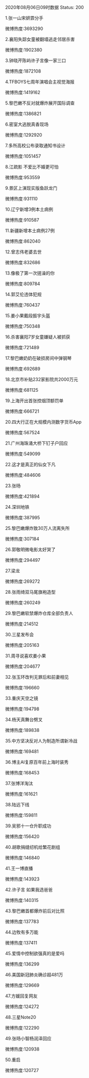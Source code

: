 2020年08月06日09时数据
Status: 200

1.张一山宋妍霏分手

微博热度:3693290

2.襄阳失踪女童被翻墙逃走邻居杀害

微博热度:1902380

3.钟晓芹陈屿许子言像一家三口

微博热度:1872108

4.TFBOYS七周年演唱会主视觉海报

微博热度:1419162

5.黎巴嫩不反对就爆炸展开国际调查

微博热度:1386821

6.密室大逃脱真香现场

微博热度:1292920

7.多所高校公布录取通知书设计

微博热度:1051457

8.江疏影 不爱比不婚更可怕

微博热度:953559

9.景区上演现实版鱼跃龙门

微博热度:931110

10.辽宁新增3例本土病例

微博热度:910587

11.新疆新增本土病例27例

微博热度:862040

12.曾志伟老婆去世

微博热度:832686

13.像极了第一次搓澡的你

微博热度:809784

14.郭艾伦违体犯规

微博热度:760437

15.姜小果戴段振宇头盔

微博热度:750348

16.杀害襄阳7岁女童嫌疑人被抓获

微博热度:721489

17.黎巴嫩奶奶在破损房间中弹钢琴

微博热度:692689

18.北京市补贴232家影院共2000万元

微博热度:681125

19.上海开出首张控烟顶额罚单

微博热度:666721

20.四大行正在大规模内测数字货币App

微博热度:567524

21.广州海珠涌大桥下钉子户回应

微博热度:549099

22.这才是真正的仙女下凡

微博热度:484606

23.张旸

微博热度:421894

24.深圳地铁

微博热度:387995

25.黎巴嫩爆炸致30万人流离失所

微博热度:307184

26.郭敬明微电影太好哭了

微博热度:294497

27.梁龙

微博热度:269272

28.张雨绮双马尾旗袍造型

微博热度:260249

29.黎巴嫩软禁爆炸仓库全部负责人

微博热度:214512

30.三星发布会

微博热度:205163

31.周寻说喜欢姜小果

微博热度:204677

32.张玉环改判无罪后和前妻相见

微博热度:196660

33.重庆天空之镜

微博热度:194798

34.杨天真舞台劈叉

微博热度:189838

35.中方坚决反对人为制造所谓新冷战

微博热度:169481

36.博主AI复原百年前上海时装秀

微博热度:168453

37.张博洋淘汰

微博热度:161621

38.陆远下线

微博热度:159811

39.吴邪十一仓升职成功

微博热度:156420

40.胡歌捐缝纫机给繁花剧组

微博热度:146840

41.王一博直播

微博热度:143923

42.许子言 如果我选爸爸

微博热度:140315

43.黎巴嫩首都爆炸前后对比照

微博热度:137783

44.边牧有多万能

微博热度:137411

45.爱情中控制欲强真的是爱吗

微博热度:136299

46.美国新冠肺炎确诊超481万

微博热度:129669

47.方媛回复网友

微博热度:124272

48.三星Note20

微博热度:122290

49.张旸小智杨润泽回应

微博热度:120938

50.重启

微博热度:120727

